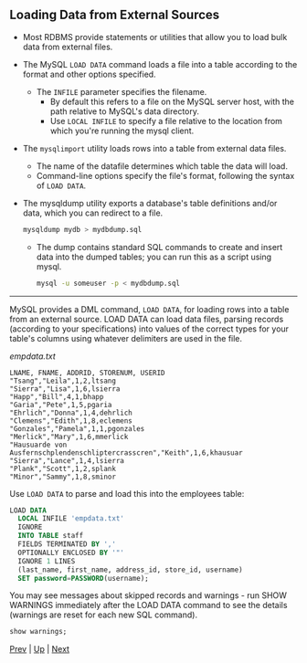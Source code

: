 ## Loading Data from External Sources

* Most RDBMS provide statements or utilities that allow you to load bulk data from external files.

* The MySQL `LOAD DATA` command loads a file into a table according to the format and other options specified.
  * The `INFILE` parameter specifies the filename.
    * By default this refers to a file on the MySQL server host, with the path relative to MySQL's data directory.
    * Use `LOCAL INFILE` to specify a file relative to the location from which you're running the mysql client.

* The `mysqlimport` utility loads rows into a table from external data files.
  * The name of the datafile determines which table the data will load.
  * Command-line options specify the file's format, following the syntax of `LOAD DATA`.

* The mysqldump utility exports a database's table definitions and/or data, which you can redirect to a file.

  ```bash
  mysqldump mydb > mydbdump.sql
  ```

  * The dump contains standard SQL commands to create and insert data into the dumped tables; you can run this as a script using mysql.

    ```bash
    mysql -u someuser -p < mydbdump.sql
    ```

<hr>

MySQL provides a DML command, `LOAD DATA`, for loading rows into a table from an external source.  LOAD DATA can load data files, parsing records (according to your specifications) into values of the correct types for your table's columns using whatever delimiters are used in the file.

_empdata.txt_
```csv
LNAME, FNAME, ADDRID, STORENUM, USERID
"Tsang","Leila",1,2,ltsang
"Sierra","Lisa",1,6,lsierra
"Happ","Bill",4,1,bhapp
"Garia","Pete",1,5,pgaria
"Ehrlich","Donna",1,4,dehrlich
"Clemens","Edith",1,8,eclemens
"Gonzales","Pamela",1,1,pgonzales
"Merlick","Mary",1,6,mmerlick
"Hausuarde von Ausfernschplendenschliptercrasscren","Keith",1,6,khausuar
"Sierra","Lance",1,4,lsierra
"Plank","Scott",1,2,splank
"Minor","Sammy",1,8,sminor
```

Use `LOAD DATA` to parse and load this into the employees table:
```sql
LOAD DATA
  LOCAL INFILE 'empdata.txt'
  IGNORE
  INTO TABLE staff
  FIELDS TERMINATED BY ','
  OPTIONALLY ENCLOSED BY '"'
  IGNORE 1 LINES
  (last_name, first_name, address_id, store_id, username)
  SET password=PASSWORD(username);
```
You may see messages about skipped records and warnings - run SHOW WARNINGS immediately after the LOAD DATA command to see the details (warnings are reset for each new SQL command).
```sql
show warnings;
```

[Prev](Concurrency.md) | [Up](../README.md) | [Next](Lab.md)
